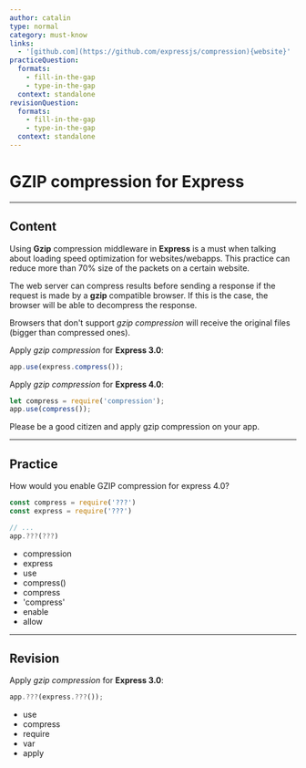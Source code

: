 ```yaml
---
author: catalin
type: normal
category: must-know
links:
  - '[github.com](https://github.com/expressjs/compression){website}'
practiceQuestion:
  formats:
    - fill-in-the-gap
    - type-in-the-gap
  context: standalone
revisionQuestion:
  formats:
    - fill-in-the-gap
    - type-in-the-gap
  context: standalone
---
```


# GZIP compression for **Express**


---

## Content

Using **Gzip** compression middleware in **Express** is a must when talking about loading speed optimization for websites/webapps. This practice can reduce more than 70% size of the packets on a certain website.

The web server can compress results before sending a response if the request is made by a **gzip** compatible browser. If this is the case, the browser will be able to decompress the response.

Browsers that don't support *gzip compression* will receive the original files (bigger than compressed ones).

Apply *gzip compression* for **Express 3.0**:

```javascript
app.use(express.compress());
```

Apply *gzip compression* for **Express 4.0**:

```javascript
let compress = require('compression');
app.use(compress());
```

Please be a good citizen and apply gzip compression on your app.


---

## Practice

How would you enable GZIP compression for express 4.0?

```javascript
const compress = require('???')
const express = require('???')

// ...
app.???(???)
```

- compression
- express
- use
- compress()
- compress
- 'compress'
- enable
- allow


---

## Revision

Apply *gzip compression* for **Express 3.0**:

```javascript
app.???(express.???());
```

- use
- compress
- require
- var
- apply
